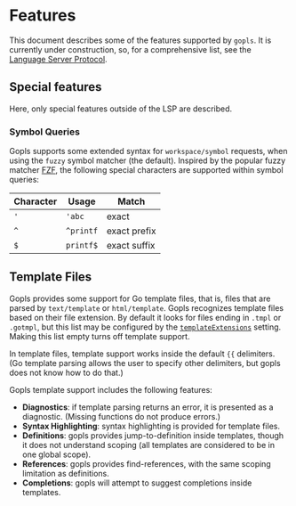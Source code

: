 # Features

This document describes some of the features supported by `gopls`. It is
currently under construction, so, for a comprehensive list, see the
[Language Server Protocol](https://microsoft.github.io/language-server-protocol/).

## Special features

Here, only special features outside of the LSP are described.

### Symbol Queries

Gopls supports some extended syntax for `workspace/symbol` requests, when using
the `fuzzy` symbol matcher (the default). Inspired by the popular fuzzy matcher
[FZF](https://github.com/junegunn/fzf), the following special characters are
supported within symbol queries:

| Character | Usage     | Match        |
| --------- | --------- | ------------ |
| `'`       | `'abc`    | exact        |
| `^`       | `^printf` | exact prefix |
| `$`       | `printf$` | exact suffix |

## Template Files

Gopls provides some support for Go template files, that is, files that
are parsed by `text/template` or `html/template`.
Gopls recognizes template files based on their file extension.
By default it looks for files ending in `.tmpl` or `.gotmpl`,
but this list may be configured by the
[`templateExtensions`](https://github.com/golang/tools/blob/master/gopls/doc/settings.md#templateextensions-string) setting.
Making this list empty turns off template support.

In template files, template support works inside
the default `{{` delimiters. (Go template parsing
allows the user to specify other delimiters, but
gopls does not know how to do that.)

Gopls template support includes the following features:
+ **Diagnostics**: if template parsing returns an error,
it is presented as a diagnostic. (Missing functions do not produce errors.)
+ **Syntax Highlighting**: syntax highlighting is provided for template files.
+  **Definitions**: gopls provides jump-to-definition inside templates, though it does not understand scoping (all templates are considered to be in one global scope).
+  **References**: gopls provides find-references, with the same scoping limitation as definitions.
+ **Completions**: gopls will attempt to suggest completions inside templates.
<!--TODO(rstambler): Automatically generate a list of supported features.-->
